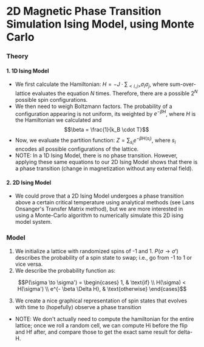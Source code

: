# 2D Magnetic Phase Transition Simulation Ising Model, using Monte Carlo
### Theory
#### 1. 1D Ising Model
- We first calculate the Hamiltonian: $H=-J \cdot \sum_{<i,j>}\sigma_i\sigma_j$, where
sum-over-lattice evaluates the equation $N$ times. Therefore, there are a possible $2^N$ 
possible spin configurations. 
- We then need to weigh Boltzmann factors. The probability of a configuration appearing is not
uniform, its weighted by $e^{- \beta H}$, where $H$ is the Hamiltonian we calculated and $$\beta = \frac{1}{k_B \cdot T}$$ 
- Now, we evaluate the partition function: $Z = \sum_{s_i}e^{- \beta H(s_i)}$, where $s_i$ encodes all
possible configurations of the lattice.
- NOTE: In a 1D Ising Model, there is no phase transition. However, applying these same equations to
our 2D Ising Model shows that there is a phase transition (change in magnetization without 
any external field).
#### 2. 2D Ising Model
- We could prove that a 2D Ising Model undergoes a phase transition above a certain critical 
temperature using analytical methods (see Lans Onsanger's Transfer Matrix method), but we 
are more interested in using a Monte-Carlo algorithm to numerically simulate this 2D ising
model system.

### Model
1. We initialize a lattice with randomized spins of -1 and 1. $P(\sigma\to\sigma')$ describes the probability 
of a spin state to swap; i.e., go from -1 to 1 or vice versa.
2. We describe the probability function as:

$$P(\sigma \to \sigma') = \begin{cases} 
1, & \text{if} \\ H(\sigma) < H(\sigma') \\ 
e^{- \beta \Delta H}, & \text{otherwise} \end{cases}$$

3. We create a nice graphical representation of spin states that evolves with time to (hopefully) 
observe a phase transition
- NOTE: We don't actually need to compute the hamiltonian for the entire lattice; once we roll a
random cell, we can compute Hi before the flip and Hf after, and compare those to get the exact
same result for delta-H.
